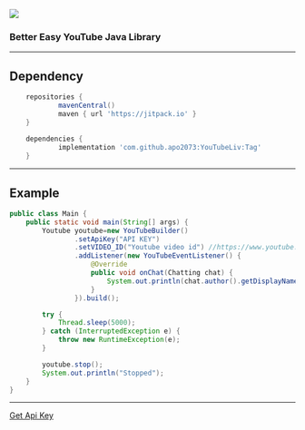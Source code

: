 [![](https://jitpack.io/v/apo2073/YouTubeLiv.svg)](https://jitpack.io/#apo2073/YouTubeLiv)

### __Better Easy YouTube Java Library__

---

## Dependency
```gradle
	repositories {
			mavenCentral()
			maven { url 'https://jitpack.io' }
	}
	
	dependencies {
	        implementation 'com.github.apo2073:YouTubeLiv:Tag'
	}
```

---

## Example
```java
public class Main {
    public static void main(String[] args) {
        Youtube youtube=new YouTubeBuilder()
                .setApiKey("API KEY") 
                .setVIDEO_ID("Youtube video id") //https://www.youtube.com/watch?v=(here)
                .addListener(new YouTubeEventListener() {
                    @Override
                    public void onChat(Chatting chat) {
                        System.out.println(chat.author().getDisplayName()+": "+chat.getMessage());
                    }
                }).build();

        try {
            Thread.sleep(5000);
        } catch (InterruptedException e) {
            throw new RuntimeException(e);
        }

        youtube.stop();
        System.out.println("Stopped");
    }
}
```
---

[Get Api Key](https://console.cloud.google.com/apis/library/youtube.googleapis.com?hl=ko&inv=1&invt=Abjeiw&project=just-landing-330610) 
